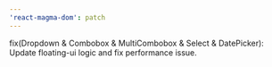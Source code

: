 ```yaml
---
'react-magma-dom': patch
---
```


fix(Dropdown & Combobox & MultiCombobox & Select & DatePicker): Update floating-ui logic and fix performance issue.
